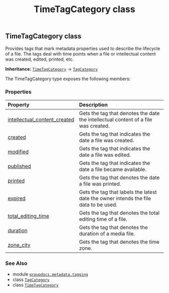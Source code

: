 ﻿---
title: TimeTagCategory class
second_title: GroupDocs.Metadata for Python via .NET API References
description: 
type: docs
url: /python-net/groupdocs.metadata.tagging/timetagcategory/
is_root: false
weight: 110
---

## TimeTagCategory class

Provides tags that mark metadata properties used to describe the lifecycle of a file.
The tags deal with time points when a file or intellectual content was created, edited, printed, etc.



**Inheritance:** [`TimeTagCategory`](/metadata/python-net/groupdocs.metadata.tagging/timetagcategory) → 
[`TagCategory`](/metadata/python-net/groupdocs.metadata.tagging/tagcategory)



The TimeTagCategory type exposes the following members:

### Properties
| Property | Description |
| :- | :- |
| [intellectual_content_created](/metadata/python-net/groupdocs.metadata.tagging/timetagcategory/intellectual_content_created) | Gets the tag that denotes the date the intellectual content of a file was created. |
| [created](/metadata/python-net/groupdocs.metadata.tagging/timetagcategory/created) | Gets the tag that indicates the date a file was created. |
| [modified](/metadata/python-net/groupdocs.metadata.tagging/timetagcategory/modified) | Gets the tag that indicates the date a file was edited. |
| [published](/metadata/python-net/groupdocs.metadata.tagging/timetagcategory/published) | Gets the tag that indicates the date a file became available. |
| [printed](/metadata/python-net/groupdocs.metadata.tagging/timetagcategory/printed) | Gets the tag that denotes the date a file was printed. |
| [expired](/metadata/python-net/groupdocs.metadata.tagging/timetagcategory/expired) | Gets the tag that labels the latest date the owner intends the file data to be used. |
| [total_editing_time](/metadata/python-net/groupdocs.metadata.tagging/timetagcategory/total_editing_time) | Gets the tag that denotes the total editing time of a file. |
| [duration](/metadata/python-net/groupdocs.metadata.tagging/timetagcategory/duration) | Gets the tag that denotes the duration of a media file. |
| [zone_city](/metadata/python-net/groupdocs.metadata.tagging/timetagcategory/zone_city) | Gets the tag that denotes the time zone. |



### See Also
* module [`groupdocs.metadata.tagging`](..)
* class [`TagCategory`](/metadata/python-net/groupdocs.metadata.tagging/tagcategory)
* class [`TimeTagCategory`](/metadata/python-net/groupdocs.metadata.tagging/timetagcategory)
